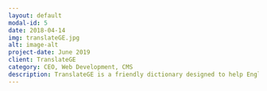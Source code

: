 ```yaml
---
layout: default
modal-id: 5
date: 2018-04-14
img: translateGE.jpg
alt: image-alt
project-date: June 2019
client: TranslateGE
category: CEO, Web Development, CMS
description: TranslateGE is a friendly dictionary designed to help English language speakers learn German vocabulary<a class="link-portfolio" href="https://translatege.com/">(Link to Website)</a>
---
```

